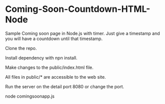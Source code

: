 # Coming-Soon-Countdown-HTML-Node
Sample Coming soon page in Node.js with timer. Just give a timestamp and you will have a countdown until that timestamp.

Clone the repo.

Install dependency with npn install.

Make changes to the public/index.html file.

All files in public/* are accessible to the web site.

Run the server on the detail port 8080 or change the port.

node comingsoonapp.js





